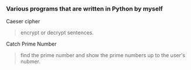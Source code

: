 ### Various programs that are written in Python by myself

Caeser cipher 
> encrypt or decrypt sentences.

Catch Prime Number
> find the prime number and show the prime numbers up to the user's nubmer.
